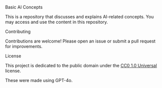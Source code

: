 Basic AI Concepts

This is a repository that discusses and explains AI-related concepts. You may access and use the content in this repository.

Contributing

Contributions are welcome! Please open an issue or submit a pull request for improvements.

License

This project is dedicated to the public domain under the [CC0 1.0 Universal](LICENSE) license.

These were made using GPT-4o. 
